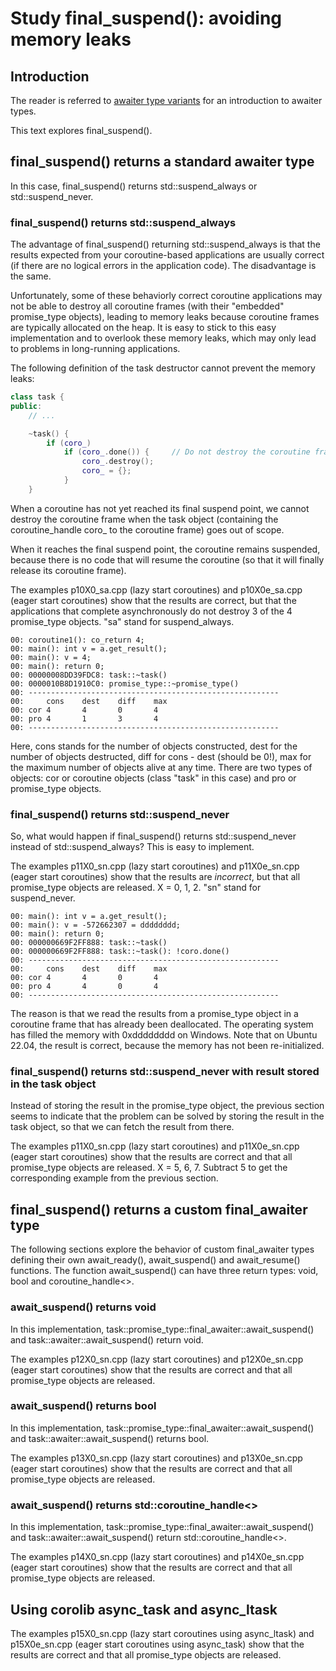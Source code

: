 # Study final_suspend(): avoiding memory leaks

## Introduction

The reader is referred to [awaiter type variants](../../docs/awaiter_type_variants.md) for an introduction to awaiter types.

This text explores final_suspend().

## final_suspend() returns a standard awaiter type

In this case, final_suspend() returns std::suspend_always or std::suspend_never.

### final_suspend() returns std::suspend_always

The advantage of final_suspend() returning std::suspend_always is that the results 
expected from your coroutine-based applications are usually correct (if there are no logical errors in the application code).
The disadvantage is the same.

Unfortunately, some of these behaviorly correct coroutine applications may not be able to destroy all coroutine frames
(with their "embedded" promise_type objects), leading to memory leaks because coroutine frames are typically allocated on the heap.
It is easy to stick to this easy implementation and to overlook these memory leaks,
which may only lead to problems in long-running applications.

The following definition of the task destructor cannot prevent the memory leaks:

```c++
class task {
public:
    // ...

    ~task() {
        if (coro_)
            if (coro_.done()) {     // Do not destroy the coroutine frame if it has not yet reached the final suspend point
                coro_.destroy();
                coro_ = {};
            }
    }
```

When a coroutine has not yet reached its final suspend point,
we cannot destroy the coroutine frame when the task object 
(containing the coroutine_handle coro_ to the coroutine frame) goes out of scope.

When it reaches the final suspend point, the coroutine remains suspended,
because there is no code that will resume the coroutine (so that it will finally release its coroutine frame).

The examples p10X0_sa.cpp (lazy start coroutines) and p10X0e_sa.cpp (eager start coroutines) show that the results are correct,
but that the applications that complete asynchronously do not destroy 3 of the 4 promise_type objects. "sa" stand for suspend_always.

```
00: coroutine1(): co_return 4;
00: main(): int v = a.get_result();
00: main(): v = 4;
00: main(): return 0;
00: 00000008DD39FDC8: task::~task()
00: 0000010B8D1910C0: promise_type::~promise_type()
00: --------------------------------------------------------
00:     cons    dest    diff    max
00: cor 4       4       0       4
00: pro 4       1       3       4
00: --------------------------------------------------------
```

Here, cons stands for the number of objects constructed, dest for the number of objects destructed, diff for cons - dest (should be 0!),
max for the maximum number of objects alive at any time.
There are two types of objects: cor or coroutine objects (class "task" in this case) and pro or promise_type objects.

### final_suspend() returns std::suspend_never

So, what would happen if final_suspend() returns std::suspend_never instead of std::suspend_always?
This is easy to implement.

The examples p11X0_sn.cpp (lazy start coroutines) and p11X0e_sn.cpp (eager start coroutines) show that the results are *incorrect*,
but that all promise_type objects are released. X = 0, 1, 2. "sn" stand for suspend_never.

```
00: main(): int v = a.get_result();
00: main(): v = -572662307 = dddddddd;
00: main(): return 0;
00: 000000669F2FF888: task::~task()
00: 000000669F2FF888: task::~task(): !coro.done()
00: --------------------------------------------------------
00:     cons    dest    diff    max
00: cor 4       4       0       4
00: pro 4       4       0       4
00: --------------------------------------------------------
```

The reason is that we read the results from a promise_type object in a coroutine frame that has already been deallocated.
The operating system has filled the memory with 0xdddddddd on Windows.
Note that on Ubuntu 22.04, the result is correct, because the memory has not been re-initialized.

### final_suspend() returns std::suspend_never with result stored in the task object

Instead of storing the result in the promise_type object, the previous section seems to indicate that the problem
can be solved by storing the result in the task object, so that we can fetch the result from there.

The examples p11X0_sn.cpp (lazy start coroutines) and p11X0e_sn.cpp (eager start coroutines) show that the results are correct and
that all promise_type objects are released. X = 5, 6, 7. Subtract 5 to get the corresponding example from the previous section.

## final_suspend() returns a custom final_awaiter type

The following sections explore the behavior of custom final_awaiter types 
defining their own await_ready(), await_suspend() and await_resume() functions.
The function await_suspend() can have three return types: void, bool and coroutine_handle<>.

### await_suspend() returns void

In this implementation, task::promise_type::final_awaiter::await_suspend() and task::awaiter::await_suspend() return void.

The examples p12X0_sn.cpp (lazy start coroutines) and p12X0e_sn.cpp (eager start coroutines) show that the results are correct and
that all promise_type objects are released.

### await_suspend() returns bool

In this implementation, task::promise_type::final_awaiter::await_suspend() and task::awaiter::await_suspend() returns bool.

The examples p13X0_sn.cpp (lazy start coroutines) and p13X0e_sn.cpp (eager start coroutines) show that the results are correct and
that all promise_type objects are released. 

### await_suspend() returns std::coroutine_handle<>

In this implementation, task::promise_type::final_awaiter::await_suspend() and task::awaiter::await_suspend() return std::coroutine_handle<>.

The examples p14X0_sn.cpp (lazy start coroutines) and p14X0e_sn.cpp (eager start coroutines) show that the results are correct and
that all promise_type objects are released.

## Using corolib async_task and async_ltask

The examples p15X0_sn.cpp (lazy start coroutines using async_ltask) and p15X0e_sn.cpp (eager start coroutines using async_task)
show that the results are correct and that all promise_type objects are released.
